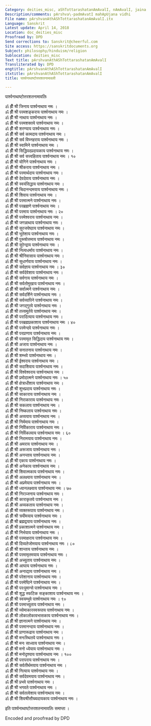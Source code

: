 ```yaml
---
Category: deities_misc, aShTottarashatanAmAvalI, nAmAvalI, jaina
Description/comments: pArshva\-padmAvatI mahApUjana vidhi
File name: pArshvanAthAShTottarashatanAmAvalI.itx
Language: Sanskrit
Latest update: April 14, 2018
Location: doc_deities_misc
Proofread by: DPD
Send corrections to: Sanskrit@cheerful.com
Site access: https://sanskritdocuments.org
Subject: philosophy/hinduism/religion
Sublocation: deities_misc
Text title: pArshvanAthAShTottarashatanAmAvalI
Transliterated by: DPD
engtitle: pArshvanAthAShTottarashatanAmAvalI
itxtitle: pArshvanAthAShTottarashatanAmAvalI
title: पार्श्वनाथाष्टोत्तरशतनामावली

---
```

  
 पार्श्वनाथाष्टोत्तरशतनामावलिः   
  
ॐ ह्रीँ श्री जिनाय पार्श्वनाथाय नमः ।  
ॐ ह्रीँ श्री परमशङ्कराय पार्श्वनाथाय नमः ।  
ॐ ह्रीँ श्री नाथाय पार्श्वनाथाय नमः ।  
ॐ ह्रीँ श्री परमशक्तये पार्श्वनाथाय नमः ।  
ॐ ह्रीँ श्री शरण्याय पार्श्वनाथाय नमः ।  
ॐ ह्रीँ श्री सर्व कामदाय पार्श्वनाथाय नमः ।  
ॐ ह्रीँ श्री सर्व विघ्नहराय पार्श्वनाथाय नमः ।  
ॐ ह्रीँ श्री स्वामिने पार्श्वनाथाय नमः ।  
ॐ ह्रीँ श्री सिद्धिपदप्रदायकाय पार्श्वनाथाय नमः ।  
ॐ ह्रीँ श्री सर्व सत्त्वहिताय पार्श्वनाथाय नमः । १०  
ॐ ह्रीँ श्री योगिने पार्श्वनाथाय नमः ।  
ॐ ह्रीँ श्री श्रीकराय पार्श्वनाथाय नमः ।  
ॐ ह्रीँ श्री परमार्थदाय पार्श्वनाथाय नमः ।  
ॐ ह्रीँ श्री देवदेवाय पार्श्वनाथाय नमः ।  
ॐ ह्रीँ श्री स्वयंसिद्धाय पार्श्वनाथाय नमः ।  
ॐ ह्रीँ श्री चिदानन्दमयाय पार्श्वनाथाय नमः ।  
ॐ ह्रीँ श्री शिवाय पार्श्वनाथाय नमः ।  
ॐ ह्रीँ श्री परमात्मने पार्श्वनाथाय नमः ।  
ॐ ह्रीँ श्री परब्रह्मणे पार्श्वनाथाय नमः ।  
ॐ ह्रीँ श्री परमाय पार्श्वनाथाय नमः । २०  
ॐ ह्रीँ श्री परमेश्वराय पार्श्वनाथाय नमः ।  
ॐ ह्रीँ श्री जगन्नाथाय पार्श्वनाथाय नमः ।  
ॐ ह्रीँ श्री सुरजयेष्ठाय पार्श्वनाथाय नमः ।  
ॐ ह्रीँ श्री भूतेशाय पार्श्वनाथाय नमः ।  
ॐ ह्रीँ श्री पुरूषोत्तमाय पार्श्वनाथाय नमः ।  
ॐ ह्रीँ श्री सुरेन्द्राय पार्श्वनाथाय नमः ।  
ॐ ह्रीँ श्री नित्यधर्माय पार्श्वनाथाय नमः ।  
ॐ ह्रीँ श्री श्रीनिवासाय पार्श्वनाथाय नमः ।  
ॐ ह्रीँ श्री सुधार्णवाय पार्श्वनाथाय नमः ।  
ॐ ह्रीँ श्री सर्वज्ञाय पार्श्वनाथाय नमः । ३०  
ॐ ह्रीँ श्री सर्वदेवेशाय पार्श्वनाथाय नमः ।  
ॐ ह्रीँ श्री सर्वगाय पार्श्वनाथाय नमः ।  
ॐ ह्रीँ श्री सर्वतोमुखाय पार्श्वनाथाय नमः ।  
ॐ ह्रीँ श्री सर्वात्मने पार्श्वनाथाय नमः ।  
ॐ ह्रीँ श्री सर्वदर्शिने पार्श्वनाथाय नमः ।  
ॐ ह्रीँ श्री सर्वव्यापिने पार्श्वनाथाय नमः ।  
ॐ ह्रीँ श्री जगद्गुरवे पार्श्वनाथाय नमः ।  
ॐ ह्रीँ श्री तत्त्वमूर्तये पार्श्वनाथाय नमः ।  
ॐ ह्रीँ श्री परादित्याय पार्श्वनाथाय नमः ।  
ॐ ह्रीँ श्री परब्रह्मप्रकाशाय पार्श्वनाथाय नमः । ४०  
ॐ ह्रीँ श्री परमेन्दवे पार्श्वनाथाय नमः ।  
ॐ ह्रीँ श्री परप्राणाय पार्श्वनाथाय नमः ।  
ॐ ह्रीँ श्री परमामृत सिद्धिदाय पार्श्वनाथाय नमः ।  
ॐ ह्रीँ श्री अजाय पार्श्वनाथाय नमः ।  
ॐ ह्रीँ श्री सनातनाय पार्श्वनाथाय नमः ।  
ॐ ह्रीँ श्री शम्भवे पार्श्वनाथाय नमः ।  
ॐ ह्रीँ श्री ईश्वराय पार्श्वनाथाय नमः ।  
ॐ ह्रीँ श्री सदाशिवाय पार्श्वनाथाय नमः ।  
ॐ ह्रीँ श्री विश्वेश्वराय पार्श्वनाथाय नमः ।  
ॐ ह्रीँ श्री प्रमोदात्मने पार्श्वनाथाय नमः । ५०  
ॐ ह्रीँ श्री क्षेत्राधीशाय पार्श्वनाथाय नमः ।  
ॐ ह्रीँ श्री शुभप्रदाय पार्श्वनाथाय नमः ।  
ॐ ह्रीँ श्री साकाराय पार्श्वनाथाय नमः ।  
ॐ ह्रीँ श्री निराकाराय पार्श्वनाथाय नमः ।  
ॐ ह्रीँ श्री सकलाय पार्श्वनाथाय नमः ।  
ॐ ह्रीँ श्री निष्कलाय पार्श्वनाथाय नमः ।  
ॐ ह्रीँ श्री अव्ययाय पार्श्वनाथाय नमः ।  
ॐ ह्रीँ श्री निर्ममाय पार्श्वनाथाय नमः ।  
ॐ ह्रीँ श्री निर्विकाराय पार्श्वनाथाय नमः ।  
ॐ ह्रीँ श्री निर्विकल्पाय पार्श्वनाथाय नमः । ६०  
ॐ ह्रीँ श्री निरामयाय पार्श्वनाथाय नमः ।  
ॐ ह्रीँ श्री अमराय पार्श्वनाथाय नमः ।  
ॐ ह्रीँ श्री अरूजाय पार्श्वनाथाय नमः ।  
ॐ ह्रीँ श्री अनन्ताय पार्श्वनाथाय नमः ।  
ॐ ह्रीँ श्री एकाय पार्श्वनाथाय नमः ।  
ॐ ह्रीँ श्री अनेकाय पार्श्वनाथाय नमः ।  
ॐ ह्रीँ श्री शिवात्मकाय पार्श्वनाथाय नमः ।  
ॐ ह्रीँ श्री अलक्ष्याय पार्श्वनाथाय नमः ।  
ॐ ह्रीँ श्री अप्रमेयाय पार्श्वनाथाय नमः ।  
ॐ ह्रीँ श्री ध्यानलक्ष्याय पार्श्वनाथाय नमः । ७०  
ॐ ह्रीँ श्री निरञ्जनाय पार्श्वनाथाय नमः ।  
ॐ ह्रीँ श्री काराकृतये पार्श्वनाथाय नमः ।  
ॐ ह्रीँ श्री अव्यकताय पार्श्वनाथाय नमः ।  
ॐ ह्रीँ श्री व्यक्तरूपाय पार्श्वनाथाय नमः ।  
ॐ ह्रीँ श्री त्रयीमयाय पार्श्वनाथाय नमः ।  
ॐ ह्रीँ श्री ब्रह्मद्वयाय पार्श्वनाथाय नमः ।  
ॐ ह्रीँ श्री प्रकाशात्मने पार्श्वनाथाय नमः ।  
ॐ ह्रीँ श्री निर्भयाय पार्श्वनाथाय नमः ।  
ॐ ह्रीँ श्री परमाक्षराय पार्श्वनाथाय नमः ।  
ॐ ह्रीँ श्री दिव्यतेजोमयाय पार्श्वनाथाय नमः । ८०  
ॐ ह्रीँ श्री शान्ताय पार्श्वनाथाय नमः ।  
ॐ ह्रीँ श्री परमामृतमयाय पार्श्वनाथाय नमः ।  
ॐ ह्रीँ श्री अच्युताय पार्श्वनाथाय नमः ।  
ॐ ह्रीँ श्री आघाय पार्श्वनाथाय नमः ।  
ॐ ह्रीँ श्री अनाद्याय पार्श्वनाथाय नमः ।  
ॐ ह्रीँ श्री परेशानाय पार्श्वनाथाय नमः ।  
ॐ ह्रीँ श्री परमेष्ठिने पार्श्वनाथाय नमः ।  
ॐ ह्रीँ श्री परःपुमान्से पार्श्वनाथाय नमः ।  
ॐ ह्रीँ श्री शुद्ध स्फटिक सङ्काशाय पार्श्वनाथाय नमः ।  
ॐ ह्रीँ श्री स्वयम्भुवे पार्श्वनाथाय नमः । ९०  
ॐ ह्रीँ श्री परमाच्युताय पार्श्वनाथाय नमः ।  
ॐ ह्रीँ श्री व्योमाकारस्वरूपाय पार्श्वनाथाय नमः ।  
ॐ ह्रीँ श्री लोकालोकावभासकाय पार्श्वनाथाय नमः ।  
ॐ ह्रीँ श्री ज्ञानात्मने पार्श्वनाथाय नमः ।  
ॐ ह्रीँ श्री परमानन्दाय पार्श्वनाथाय नमः ।  
ॐ ह्रीँ श्री प्राणारूढाय पार्श्वनाथाय नमः ।  
ॐ ह्रीँ श्री मनःस्थितये पार्श्वनाथाय नमः ।  
ॐ ह्रीँ श्री मनः साध्याय पार्श्वनाथाय नमः ।  
ॐ ह्रीँ श्री मनो ध्येयाय पार्श्वनाथाय नमः ।  
ॐ ह्रीँ श्री मनोदृश्याय पार्श्वनाथाय नमः । १००  
ॐ ह्रीँ श्री परापराय पार्श्वनाथाय नमः ।  
ॐ ह्रीँ श्री सर्वतीर्थमयाय पार्श्वनाथाय नमः ।  
ॐ ह्रीँ श्री नित्याय पार्श्वनाथाय नमः ।  
ॐ ह्रीँ श्री सर्वदेवमयाय पार्श्वनाथाय नमः ।  
ॐ ह्रीँ श्री प्रभवे पार्श्वनाथाय नमः ।  
ॐ ह्रीँ श्री भगवते पार्श्वनाथाय नमः ।  
ॐ ह्रीँ श्री सर्वतत्वेशाय पार्श्वनाथाय नमः ।  
ॐ ह्रीँ श्री शिवश्रीसौख्यदायकाय पार्श्वनाथाय नमः ।  
  
इति पार्श्वनाथाष्टोत्तरशतनामावलिः समाप्ता ।  
  
  
Encoded and proofread by DPD  
  
